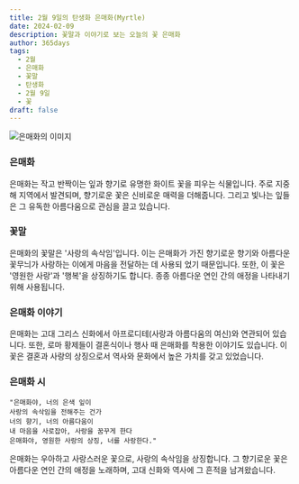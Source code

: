 ```yaml
---
title: 2월 9일의 탄생화 은매화(Myrtle)
date: 2024-02-09
description: 꽃말과 이야기로 보는 오늘의 꽃 은매화
author: 365days
tags:
  - 2월
  - 은매화
  - 꽃말
  - 탄생화
  - 2월 9일
  - 꽃
draft: false
---
```


![은매화의 이미지](https://cdn.pixabay.com/photo/2020/06/29/20/22/flowers-5354285_640.jpg)


### 은매화
은매화는 작고 반짝이는 잎과 향기로 유명한 화이트 꽃을 피우는 식물입니다. 주로 지중해 지역에서 발견되며, 향기로운 꽃은 신비로운 매력을 더해줍니다. 그리고 빛나는 잎들은 그 유독한 아름다움으로 관심을 끌고 있습니다.

### 꽃말
은매화의 꽃말은 '사랑의 속삭임'입니다. 이는 은매화가 가진 향기로운 향기와 아름다운 꽃무늬가 사랑하는 이에게 마음을 전달하는 데 사용되 었기 때문입니다. 또한, 이 꽃은 '영원한 사랑'과 '행복'을 상징하기도 합니다. 종종 아름다운 연인 간의 애정을 나타내기 위해 사용됩니다.

### 은매화 이야기
은매화는 고대 그리스 신화에서 아프로디테(사랑과 아름다움의 여신)와 연관되어 있습니다. 또한, 로마 황제들이 결혼식이나 행사 때 은매화를 착용한 이야기도 있습니다. 이 꽃은 결혼과 사랑의 상징으로서 역사와 문화에서 높은 가치를 갖고 있었습니다.

### 은매화 시

	"은매화야, 너의 은색 잎이
	사랑의 속삭임을 전해주는 건가
	너의 향기, 너의 아름다움이
	내 마음을 사로잡아, 사랑을 꿈꾸게 한다
	은매화야, 영원한 사랑의 상징, 너를 사랑한다."

은매화는 우아하고 사랑스러운 꽃으로, 사랑의 속삭임을 상징합니다. 그 향기로운 꽃은 아름다운 연인 간의 애정을 노래하며, 고대 신화와 역사에 그 흔적을 남겨왔습니다.


